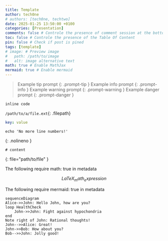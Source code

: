 ```yaml
---
title: Template
author: tech0ne
# authors: [tech0ne, techtwo]
date: 2025-01-25 13:50:00 +0100
categories: [Presentation]
comments: false # Controle the presence of comment session at the bottom
toc: false # Controle the presence of the Table Of Content
pin: false # Check if post is pined
tags: [template]
# image: # Preview image
#   path: /path/to/image
#   alt: image alternative text
math: true # Enable MathJax
mermaid: true # Enable mermaid
---
```


> Example tip prompt
{: .prompt-tip }
> Example info prompt
{: .prompt-info }
> Example warning prompt
{: .prompt-warning }
> Example danger prompt
{: .prompt-danger }

`inline code`

`/path/to/a/file.ext`{: .filepath}

```yaml
key: value
```

```shell
echo 'No more line numbers!'
```
{: .nolineno }

```shell
# content
```
{: file="path/to/file" }

The following require math: true in metadata

$$
\begin{equation}
  LaTeX_math_expression
  \label{eq:label_name}
\end{equation}
$$

The following require mermaid: true in metadata

```mermaid
sequenceDiagram
Alice->>John: Hello John, how are you?
loop HealthCheck
    John->>John: Fight against hypochondria
end
Note right of John: Rational thoughts!
John-->>Alice: Great!
John->>Bob: How about you?
Bob-->>John: Jolly good!
```